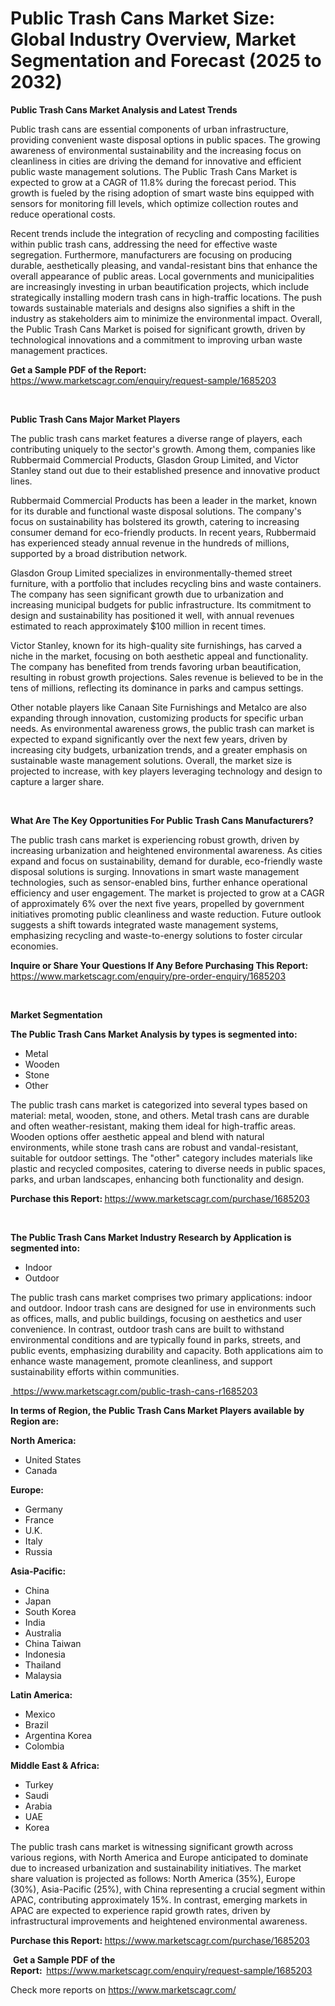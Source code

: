 <p><h1>Public Trash Cans Market Size: Global Industry Overview, Market Segmentation and Forecast (2025 to 2032)</h1></p><p><strong>Public Trash Cans Market Analysis and Latest Trends</strong></p>
<p><p>Public trash cans are essential components of urban infrastructure, providing convenient waste disposal options in public spaces. The growing awareness of environmental sustainability and the increasing focus on cleanliness in cities are driving the demand for innovative and efficient public waste management solutions. The Public Trash Cans Market is expected to grow at a CAGR of 11.8% during the forecast period. This growth is fueled by the rising adoption of smart waste bins equipped with sensors for monitoring fill levels, which optimize collection routes and reduce operational costs.</p><p>Recent trends include the integration of recycling and composting facilities within public trash cans, addressing the need for effective waste segregation. Furthermore, manufacturers are focusing on producing durable, aesthetically pleasing, and vandal-resistant bins that enhance the overall appearance of public areas. Local governments and municipalities are increasingly investing in urban beautification projects, which include strategically installing modern trash cans in high-traffic locations. The push towards sustainable materials and designs also signifies a shift in the industry as stakeholders aim to minimize the environmental impact. Overall, the Public Trash Cans Market is poised for significant growth, driven by technological innovations and a commitment to improving urban waste management practices.</p></p>
<p><strong>Get a Sample PDF of the Report:&nbsp;</strong> <a href="https://www.marketscagr.com/enquiry/request-sample/1685203?utm_campaign=1848&utm_medium=2&utm_source=Github&utm_content=ia&utm_term=09022025&utm_id=public-trash-cans">https://www.marketscagr.com/enquiry/request-sample/1685203</a></p>
<p>&nbsp;</p>
<p><strong>Public Trash Cans Major Market Players</strong></p>
<p><p>The public trash cans market features a diverse range of players, each contributing uniquely to the sector's growth. Among them, companies like Rubbermaid Commercial Products, Glasdon Group Limited, and Victor Stanley stand out due to their established presence and innovative product lines.</p><p>Rubbermaid Commercial Products has been a leader in the market, known for its durable and functional waste disposal solutions. The company's focus on sustainability has bolstered its growth, catering to increasing consumer demand for eco-friendly products. In recent years, Rubbermaid has experienced steady annual revenue in the hundreds of millions, supported by a broad distribution network.</p><p>Glasdon Group Limited specializes in environmentally-themed street furniture, with a portfolio that includes recycling bins and waste containers. The company has seen significant growth due to urbanization and increasing municipal budgets for public infrastructure. Its commitment to design and sustainability has positioned it well, with annual revenues estimated to reach approximately $100 million in recent times.</p><p>Victor Stanley, known for its high-quality site furnishings, has carved a niche in the market, focusing on both aesthetic appeal and functionality. The company has benefited from trends favoring urban beautification, resulting in robust growth projections. Sales revenue is believed to be in the tens of millions, reflecting its dominance in parks and campus settings.</p><p>Other notable players like Canaan Site Furnishings and Metalco are also expanding through innovation, customizing products for specific urban needs. As environmental awareness grows, the public trash can market is expected to expand significantly over the next few years, driven by increasing city budgets, urbanization trends, and a greater emphasis on sustainable waste management solutions. Overall, the market size is projected to increase, with key players leveraging technology and design to capture a larger share.</p></p>
<p>&nbsp;</p>
<p><strong>What Are The Key Opportunities For Public Trash Cans Manufacturers?</strong></p>
<p><p>The public trash cans market is experiencing robust growth, driven by increasing urbanization and heightened environmental awareness. As cities expand and focus on sustainability, demand for durable, eco-friendly waste disposal solutions is surging. Innovations in smart waste management technologies, such as sensor-enabled bins, further enhance operational efficiency and user engagement. The market is projected to grow at a CAGR of approximately 6% over the next five years, propelled by government initiatives promoting public cleanliness and waste reduction. Future outlook suggests a shift towards integrated waste management systems, emphasizing recycling and waste-to-energy solutions to foster circular economies.</p></p>
<p><strong>Inquire or Share Your Questions If Any Before Purchasing This Report:</strong> <a href="https://www.marketscagr.com/enquiry/pre-order-enquiry/1685203?utm_campaign=1848&utm_medium=2&utm_source=Github&utm_content=ia&utm_term=09022025&utm_id=public-trash-cans">https://www.marketscagr.com/enquiry/pre-order-enquiry/1685203</a></p>
<p>&nbsp;</p>
<p><strong>Market Segmentation</strong></p>
<p><strong>The Public Trash Cans Market Analysis by types is segmented into:</strong></p>
<p><ul><li>Metal</li><li>Wooden</li><li>Stone</li><li>Other</li></ul></p>
<p><p>The public trash cans market is categorized into several types based on material: metal, wooden, stone, and others. Metal trash cans are durable and often weather-resistant, making them ideal for high-traffic areas. Wooden options offer aesthetic appeal and blend with natural environments, while stone trash cans are robust and vandal-resistant, suitable for outdoor settings. The "other" category includes materials like plastic and recycled composites, catering to diverse needs in public spaces, parks, and urban landscapes, enhancing both functionality and design.</p></p>
<p><strong>Purchase this Report:&nbsp;</strong><a href="https://www.marketscagr.com/purchase/1685203?utm_campaign=1848&utm_medium=2&utm_source=Github&utm_content=ia&utm_term=09022025&utm_id=public-trash-cans">https://www.marketscagr.com/purchase/1685203</a></p>
<p>&nbsp;</p>
<p><strong>The Public Trash Cans Market Industry Research by Application is segmented into:</strong></p>
<p><ul><li>Indoor</li><li>Outdoor</li></ul></p>
<p><p>The public trash cans market comprises two primary applications: indoor and outdoor. Indoor trash cans are designed for use in environments such as offices, malls, and public buildings, focusing on aesthetics and user convenience. In contrast, outdoor trash cans are built to withstand environmental conditions and are typically found in parks, streets, and public events, emphasizing durability and capacity. Both applications aim to enhance waste management, promote cleanliness, and support sustainability efforts within communities.</p></p>
<p><a href="https://www.marketscagr.com/public-trash-cans-r1685203?utm_campaign=1848&utm_medium=2&utm_source=Github&utm_content=ia&utm_term=09022025&utm_id=public-trash-cans">&nbsp;https://www.marketscagr.com/public-trash-cans-r1685203</a></p>
<p><strong>In terms of Region, the Public Trash Cans Market Players available by Region are:</strong></p>
<p>
    <p> <strong> North America: </strong>
        <ul>
            <li>United States</li>
            <li>Canada</li>
        </ul>
        </p> 
    <p> <strong> Europe: </strong>
        <ul>
            <li>Germany</li>
            <li>France</li>
            <li>U.K.</li>
            <li>Italy</li>
            <li>Russia</li>
        </ul>
        </p> 
    <p> <strong> Asia-Pacific: </strong>
        <ul>
            <li>China</li>
            <li>Japan</li>
            <li>South Korea</li>
            <li>India</li>
            <li>Australia</li>
            <li>China Taiwan</li>
            <li>Indonesia</li>
            <li>Thailand</li>
            <li>Malaysia</li>
        </ul>
        </p> 
    <p> <strong> Latin America: </strong>
        <ul>
            <li>Mexico</li>
            <li>Brazil</li>
            <li>Argentina Korea</li>
            <li>Colombia</li>
        </ul>
        </p> 
    <p> <strong> Middle East & Africa: </strong>
        <ul>
            <li>Turkey</li>
            <li>Saudi</li>
            <li>Arabia</li>
            <li>UAE</li>
            <li>Korea</li>
        </ul>
    </p>
    </p>
<p><p>The public trash cans market is witnessing significant growth across various regions, with North America and Europe anticipated to dominate due to increased urbanization and sustainability initiatives. The market share valuation is projected as follows: North America (35%), Europe (30%), Asia-Pacific (25%), with China representing a crucial segment within APAC, contributing approximately 15%. In contrast, emerging markets in APAC are expected to experience rapid growth rates, driven by infrastructural improvements and heightened environmental awareness.</p></p>
<p><strong>Purchase this Report: </strong><a href="https://www.marketscagr.com/purchase/1685203?utm_campaign=1848&utm_medium=2&utm_source=Github&utm_content=ia&utm_term=09022025&utm_id=public-trash-cans">https://www.marketscagr.com/purchase/1685203</a></p>
<p>&nbsp;<strong>Get a Sample PDF of the Report:&nbsp;&nbsp;</strong><a href="https://www.marketscagr.com/enquiry/request-sample/1685203?utm_campaign=1848&utm_medium=2&utm_source=Github&utm_content=ia&utm_term=09022025&utm_id=public-trash-cans">https://www.marketscagr.com/enquiry/request-sample/1685203</a></p>
<p><strong></strong></p>
<p>Check more reports on <a href="https://www.marketscagr.com/?utm_campaign=1848&utm_medium=2&utm_source=Github&utm_content=ia&utm_term=09022025&utm_id=public-trash-cans">https://www.marketscagr.com/</a></p>